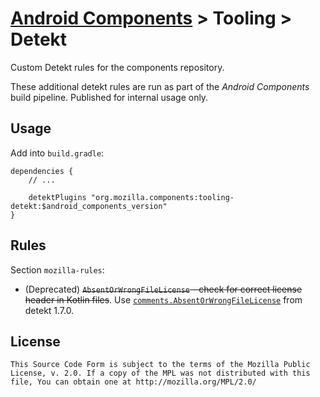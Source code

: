 # [Android Components](../../../README.md) > Tooling > Detekt

Custom Detekt rules for the components repository.

These additional detekt rules are run as part of the _Android Components_ build pipeline.
Published for internal usage only.

## Usage

Add into `build.gradle`:
```
dependencies {
    // ...

    detektPlugins "org.mozilla.components:tooling-detekt:$android_components_version"
}
```

## Rules

Section `mozilla-rules`:

  - (Deprecated) <s>`AbsentOrWrongFileLicense` - check for correct license header in Kotlin files</s>. Use [`comments.AbsentOrWrongFileLicense`](https://arturbosch.github.io/detekt/comments.html#absentorwrongfilelicense) from detekt 1.7.0.

## License

    This Source Code Form is subject to the terms of the Mozilla Public
    License, v. 2.0. If a copy of the MPL was not distributed with this
    file, You can obtain one at http://mozilla.org/MPL/2.0/
